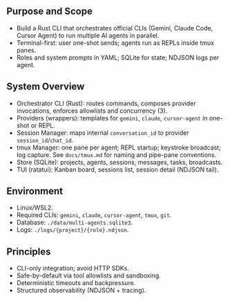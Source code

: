 ## Purpose and Scope
- Build a Rust CLI that orchestrates official CLIs (Gemini, Claude Code, Cursor Agent) to run multiple AI agents in parallel.
- Terminal-first: user one-shot sends; agents run as REPLs inside tmux panes.
- Roles and system prompts in YAML; SQLite for state; NDJSON logs per agent.

## System Overview
- Orchestrator CLI (Rust): routes commands, composes provider invocations, enforces allowlists and concurrency (3).
- Providers (wrappers): templates for `gemini`, `claude`, `cursor-agent` in one-shot or REPL.
- Session Manager: maps internal `conversation_id` to provider `session_id`/`chat_id`.
- tmux Manager: one pane per agent; REPL startup; keystroke broadcast; log capture. See `docs/tmux.md` for naming and pipe-pane conventions.
- Store (SQLite): projects, agents, sessions, messages, tasks, broadcasts.
- TUI (ratatui): Kanban board, sessions list, session detail (NDJSON tail).

## Environment
- Linux/WSL2.
- Required CLIs: `gemini`, `claude`, `cursor-agent`, `tmux`, `git`.
- Database: `./data/multi-agents.sqlite3`.
- Logs: `./logs/{project}/{role}.ndjson`.

## Principles
- CLI-only integration; avoid HTTP SDKs.
- Safe-by-default via tool allowlists and sandboxing.
- Deterministic timeouts and backpressure.
- Structured observability (NDJSON + tracing).
